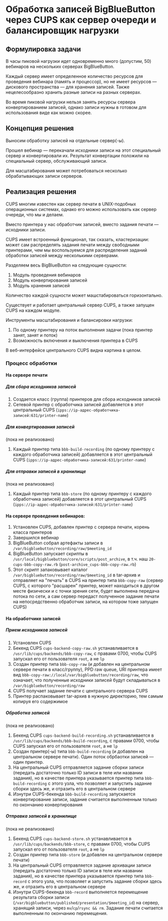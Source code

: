 # Обработка записей BigBlueButton через CUPS как сервер очереди и балансировщик нагрузки

## Формулировка задачи

В часы пиковой нагрузки идет одновременно много (допустим, 50) вебинаров на нескольких серверах BigBlueButton.

Каждый сервер имеет определенное количество ресурсов для проведения вебинара (память и процессор), но не имеет ресурсов — дискового пространства — для хранения записей. Также нецелесообразно хранить разные записи на разных серверах.

Во время пиковой нагрузки нельзя занять ресурсы сервера конвертированием записей, однако записи нужны в готовом для использования виде как можно скорее.

## Концепция решения

Выносим обработку записей на отдельные сервер(-ы).

Прошел вебинар — перекачали исходники записи на этот специальный сервер и конвертировали их. Результат конвертации положили на специальный сервер, обслуживающий записи.

Для масштабирования может потребоваться несколько обрабатывающих записи серверов.

## Реализация решения

CUPS многим известен как сервер печати в UNIX-подобных операционных системах, однако его можно использовать как сервер очереди, что мы и делаем.

Вместо принтера у нас обработчик записей, вместо задания печати ­— исходники записи.

CUPS имеет встроенный функционал, так сказать, кластеризации: может сам распределять задания печати между свободными принтерами, чем мы воспользуемся для распределения заданий обработки записей между несколькими серверами.

Разделяем весь BigBlueButton на следующие сущности:

1. Модуль проведения вебинаров
1. Модуль конвертирования записей
1. Модуль хранения записей

Количество каждой сущности может машстабироваться горизонтально.

Существует и работает центральный сервер CUPS, а также запущен CUPS на каждом модуле.

Инструменты масштабирования и балансировки нагрузки:

1. По одному принтеру на поток выполнения задачи (пока принтер занят, занят и поток)
1. Возможность включения и выключения принтера в CUPS

В веб-интерфейсе центрального CUPS видна картина в целом.

### Процесс обработки

#### На сервере печати

##### Для сбора исходников записей

1. Создается класс (группа) принтеров для сбора исходников записей
1. Сетевой принтер с обработчика записей добавляется в этот центральный CUPS (`ipps://ip-адрес-обработчика-записей:631/printer-name`)

##### Для конвертирования записей

(пока не реализовано)

1. Каждый принтер типа `bbb-build-recording` (по одному принтеру с каждого обработчика записей) добавляется в этот центральный CUPS (`ipps://ip-адрес-обработчика-записей:631/printer-name`)

##### Для отправки записей в хранилище

(пока не реализовано)

1. Каждый принтер типа `bbb-store` (по одному принтеру с каждого обработчика записей) добавляется в этот центральный CUPS (`ipps://ip-адрес-обработчика-записей:631/printer-name`)

#### На сервере проведения вебинаров:

1. Установлен CUPS, добавлен принтер с сервера печати, корень класса принтеров
1. Завершился вебинар
1. BigBlueButton собрал артефакты записи в `/var/bigbluebutton/recording/raw/$meeting_id`
1. BigBlueButton запускает скрипты в `/usr/local/bigbluebutton/core/scripts/post_archive`, в т.ч. наш `20-cups-bbb-copy-raw.rb` (`post-archive_cups-bbb-copy-raw.rb`)
1. Этот скрипт запаковывает каталог `/var/bigbluebutton/recording/raw/$meeting_id` в tar-архив и отправляет на "печать" в CUPS на принтер типа `bbb-copy-raw` (сервер CUPS, с которого "расшарен" принтер, может находиться в другом месте физически и с точки зрения сети, будет выполнена передача потока по сети, а сам сервер передаст полученное задание печати на непосредственно обработчик записи, на котором тоже запущен CUPS)

#### На обработчике записей

##### Прием исходников записей

1. Установлен CUPS
1. Бекенд CUPS `cups-backend-copy-raw.sh` устанавливается в `/usr/lib/cups/backends/bbb-copy-raw`, с правами 0700, чтобы CUPS запускал его от пользователя `root`, а не `lp`
1. Создан принтер типа `bbb-copy-raw` (и добавлен на центральном сервере печати в класс/группу), PPD raw queue, URI принтера имеет вид `bbb-copy-raw://local/var/bigbluebutton/recording/raw`, что означает, что полученные исходники записей будут складываться в `/var/bigbluebutton/recording/raw`
1. CUPS получает задание печати с центрального сервера CUPS
1. Принтер распаковывает tar-архив в нужную директорию, тем самым копируя его содержимое

##### Обработка записей

(пока не реализовано)

1. Бекенд CUPS `cups-backend-build-recording.sh` устанавливается в `/usr/lib/cups/backends/bbb-build-recording`, с правами 0700, чтобы CUPS запускал его от пользователя `root`, а не `lp`
1. Создан принтер(-ы) типа `bbb-build-recording` (и добавлен на центральном сервере печати). Один поток обрбаотки записей — один принтер.
1. На центральный CUPS отправляется задание сборки записи (передать достаточно только ID записи в теле или названии задания), но в качестве принтера указывается принтер типа `bbb-build-recording` с этого узла, что позволяет и запустить задание сборки здесь же, и отразить его в центральном сервере
1. Изнутри CUPS-бекенда `bbb-build-recording` запускается конвертирование записи, задание считается выполненным только по окончанию конвертирования

##### Отправка записей в хранилище

(пока не реализовано)

1. Бекенд CUPS `cups-backend-store.sh` устанавливается в `/usr/lib/cups/backends/bbb-store`, с правами 0700, чтобы CUPS запускал его от пользователя `root`, а не `lp`
1. Создан принтер типа `bbb-store` (и добавлен на центральном сервере печати)
1. На центральный CUPS отправляется задание архивации записи (передать достаточно только ID записи в теле или названии задания), но в качестве принтера указывается принтер типа `bbb-record` с этого узла, что позволяет и запустить задание сборки здесь же, и отразить его в центральном сервере
1. Изнутри CUPS-бекенда `bbb-record` выполняется перемещение результата сборки записи (`/var/bigbluebutton/published/presentation/$meeting_id`) на сервер, хранящий записи, через `mv`/`cp`/`rsync && rm`. Задание печати считается выполненным по окончанию перемещения.
